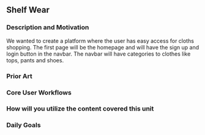 ## Shelf Wear

### Description and Motivation
We wanted to create a platform where the user has easy access for cloths shopping. The first page will be the homepage and will have the sign up and login button in the navbar. The navbar will have categories to clothes like tops, pants and shoes. 

### Prior Art


### Core User Workflows

### How will you utilize the content covered this unit


### Daily Goals